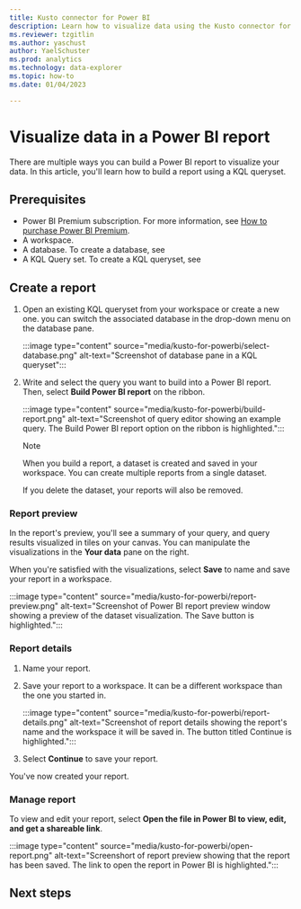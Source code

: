```yaml
---
title: Kusto connector for Power BI
description: Learn how to visualize data using the Kusto connector for Power BI in Trident. 
ms.reviewer: tzgitlin
ms.author: yaschust
author: YaelSchuster
ms.prod: analytics
ms.technology: data-explorer
ms.topic: how-to
ms.date: 01/04/2023

---
```


# Visualize data in a Power BI report

There are multiple ways you can build a Power BI report to visualize your data. In this article, you'll learn how to build a report using a KQL queryset.

## Prerequisites

* Power BI Premium subscription. For more information, see [How to purchase Power BI Premium](/power-bi/enterprise/service-admin-premium-purchase).
* A workspace.
* A database. To create a database, see <!--[TODO- Create a database and get data](/trident/data-explorer/database-editor). -->
* A KQL Query set. To create a KQL queryset, see <!-- [TODO Yael- Query data in the KQL queryset](/trident/data-explorer/kusto-query-set). -->

## Create a report

1. Open an existing KQL queryset from your workspace or create a new one.
    you can switch the associated database in the drop-down menu on the database pane.

    :::image type="content" source="media/kusto-for-powerbi/select-database.png" alt-text="Screenshot of database pane in a KQL queryset":::

1. Write and select the query you want to build into a Power BI report. Then, select **Build Power BI report** on the ribbon.

    :::image type="content" source="media/kusto-for-powerbi/build-report.png" alt-text="Screenshot of query editor showing an example query. The Build Power BI report option on the ribbon is highlighted.":::

    >[!NOTE]
    > When you build a report, a dataset is created and saved in your workspace. You can create multiple reports from a single dataset.
    >
    > If you delete the dataset, your reports will also be removed.

### Report preview

In the report's preview, you'll see a summary of your query, and query results visualized in tiles on your canvas. You can manipulate the visualizations in the **Your data** pane on the right.

When you're satisfied with the visualizations, select **Save** to name and save your report in a workspace.

:::image type="content" source="media/kusto-for-powerbi/report-preview.png" alt-text="Screenshot of Power BI report preview window showing a preview of the dataset visualization. The Save button is highlighted.":::

### Report details

1. Name your report.
1. Save your report to a workspace. It can be a different workspace than the one you started in.

    :::image type="content" source="media/kusto-for-powerbi/report-details.png" alt-text="Screenshot of report details showing the report's name and the workspace it will be saved in. The button titled Continue is highlighted.":::

1. Select **Continue** to save your report.

You've now created your report.

### Manage report

To view and edit your report, select **Open the file in Power BI to view, edit, and get a shareable link**.

:::image type="content" source="media/kusto-for-powerbi/open-report.png" alt-text="Screenshort of report preview showing that the report has been saved. The link to open the report in Power BI is highlighted.":::

## Next steps

<!-- TODO- Power BI doc that discusses the report. -->
